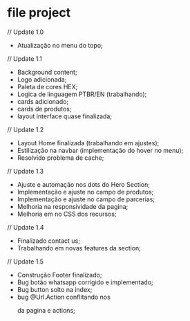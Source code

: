 # file project

// Update 1.0 

- Atualização no menu do topo;


// Update 1.1

- Background content;
- Logo adicionada;
- Paleta de cores HEX;
- Logica de linguagem PTBR/EN (trabalhando);
- cards adicionado;
- cards de produtos;
- layout interface quase finalizada;


// Update 1.2

- Layout Home finalizada (trabalhando em ajustes);
- Estilização na navbar (implementação do hover no menu);
- Resolvido problema de cache;


// Update 1.3  

- Ajuste e automação nos dots do Hero Section;
- Implementação e ajuste no campo de produtos;
- ⁠Implementação e ajuste no campo de parcerias;
- ⁠Melhoria na responsividade da pagina;
- Melhoria em no CSS dos recursos;


// Update 1.4

- Finalizado contact us;
- Trabalhando em novas features da section;

// Update 1.5

- Construção Footer finalizado;
- Bug botão whatsapp corrigido e implementado;
- Bug button solto na index;
- bug @Url.Action conflitando nos <p> da pagina e actions;
